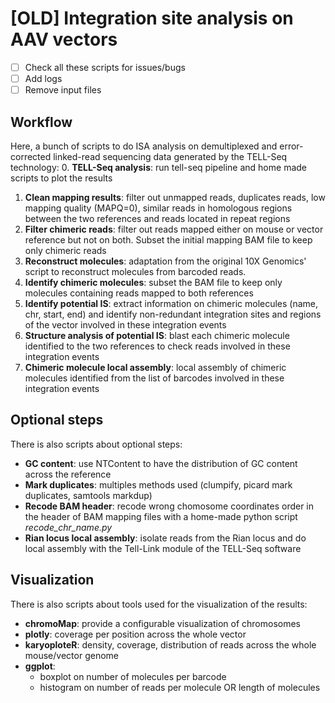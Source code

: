 # [OLD] Integration site analysis on AAV vectors

- [ ] Check all these scripts for issues/bugs
- [ ] Add logs
- [ ] Remove input files

## Workflow

Here, a bunch of scripts to do ISA analysis on demultiplexed and error-corrected linked-read sequencing data generated by the TELL-Seq technology:
0. **TELL-Seq analysis**: run tell-seq pipeline and home made scripts to plot the results
1. **Clean mapping results**: filter out unmapped reads, duplicates reads, low mapping quality (MAPQ=0), similar reads in homologous regions between the two references and reads located in repeat regions
2. **Filter chimeric reads**: filter out reads mapped either on mouse or vector reference but not on both. Subset the initial mapping BAM file to keep only chimeric reads
3. **Reconstruct molecules**: adaptation from the original 10X Genomics' script to reconstruct molecules from barcoded reads.
4. **Identify chimeric molecules**: subset the BAM file to keep only molecules containing reads mapped to both references
5. **Identify potential IS**: extract information on chimeric molecules (name, chr, start, end) and identify non-redundant integration sites and regions of the vector involved in these integration events
6. **Structure analysis of potential IS**: blast each chimeric molecule identified to the two references to check reads involved in these integration events
7. **Chimeric molecule local assembly**: local assembly of chimeric molecules identified from the list of barcodes involved in these integration events


## Optional steps

There is also scripts about optional steps:
- **GC content**: use NTContent to have the distribution of GC content across the reference
- **Mark duplicates**: multiples methods used (clumpify, picard mark duplicates, samtools markdup)
- **Recode BAM header**: recode wrong chomosome coordinates order in the header of BAM mapping files with a home-made python script *recode_chr_name.py*
- **Rian locus local assembly**: isolate reads from the Rian locus and do local assembly with the Tell-Link module of the TELL-Seq software


## Visualization

There is also scripts about tools used for the visualization of the results:
- **chromoMap**: provide a configurable visualization of chromosomes
- **plotly**: coverage per position across the whole vector
- **karyoploteR**: density, coverage, distribution of reads across the whole mouse/vector genome
- **ggplot**: 
  - boxplot on number of molecules per barcode
  - histogram on number of reads per molecule OR length of molecules
